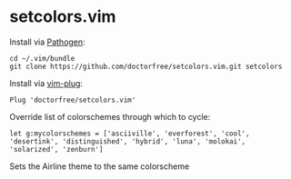 setcolors.vim
=============

Install via [Pathogen](https://github.com/tpope/vim-pathogen):

    cd ~/.vim/bundle
    git clone https://github.com/doctorfree/setcolors.vim.git setcolors

Install via [vim-plug](https://github.com/junegunn/vim-plug):

    Plug 'doctorfree/setcolors.vim'

Override list of colorschemes through which to cycle:

    let g:mycolorschemes = ['asciiville', 'everforest', 'cool', 'desertink', 'distinguished', 'hybrid', 'luna', 'molokai', 'solarized', 'zenburn']

Sets the Airline theme to the same colorscheme
